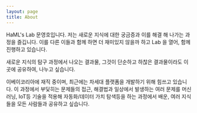 ```yaml
---
layout: page
title: About
---
```

HaML's Lab 문영호입니다. 저는 새로운 지식에 대한 궁금증과 이를 해결 해 나가는 과정을
즐깁니다. 이를 다른 이들과 함께 하면 더 재미있지 않을까 하고 Lab 을 열어, 함께 진행하고 있습니다.

새로운 지식의 탐구 과정에서 나오는 결과물, 그것이 단순하고 하찮은 결과물이라도
이곳에 공유하여, 나누고 싶습니다.

이베이코리아에 재직 중이며, 최근에는 차세대 플랫폼을 개발하기 위해 힘쓰고 있습니다.
이 과정에서 부딫히는 문제들의 접근, 해결법과 일상에서 발생하는 여러 문제를 머신러닝, IoT등 기술을 적용해 자동화/데이터 가치 탐색등을
하는 과정에서 배운, 여러 지식들을 모든 사람들과 공유하고 싶습니다.
